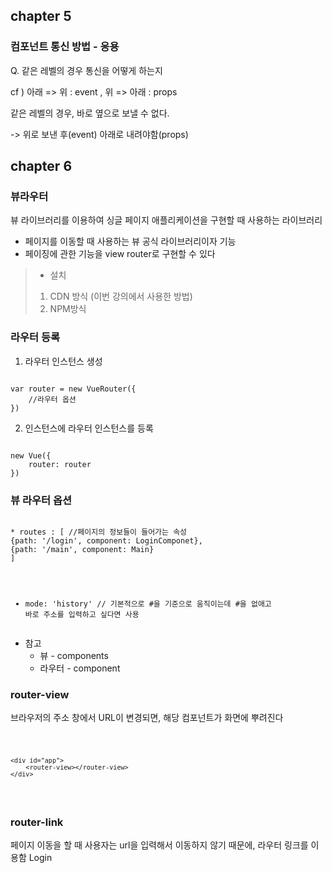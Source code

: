 <h2>chapter 5</h2>
<h3>컴포넌트 통신 방법 - 응용</h3>

Q. 같은 레벨의 경우 통신을 어떻게 하는지

cf ) 아래 => 위 : event , 위 => 아래 : props

같은 레벨의 경우, 바로 옆으로 보낼 수 없다. 

-> 위로 보낸 후(event) 아래로 내려야함(props)

<h2>chapter 6</h2>
<h3>뷰라우터</h3>

뷰 라이브러리를 이용하여 싱글 페이지 애플리케이션을 구현할 때 사용하는 라이브러리
*  페이지를 이동할 때 사용하는 뷰 공식 라이브러리이자 기능
*  페이징에 관한 기능을 view router로 구현할 수 있다

> - 설치
> 1. CDN 방식 (이번 강의에서 사용한 방법)
> 2. NPM방식

<h3>라우터 등록</h3>

1) 라우터 인스턴스 생성
<pre><code>
var router = new VueRouter({
    //라우터 옵션
})
</code></pre>
2) 인스턴스에 라우터 인스턴스를 등록
<pre><code>
new Vue({
    router: router
})
</code></pre>


<h3>뷰 라우터 옵션</h3>
<pre><code>
* routes : [ //페이지의 정보들이 들어가는 속성
{path: '/login', component: LoginComponet},
{path: '/main', component: Main}
]

* mode: 'history' 
// 기본적으로 #을 기준으로 움직이는데 #을 없애고 바로 주소를 입력하고 싶다면 사용
</code></pre>



  * 참고
    * 뷰 - components
    * 라우터 - component

<h3>router-view</h3>

브라우저의 주소 창에서 URL이 변경되면, 해당 컴포넌트가 화면에 뿌려진다

<code><pre>

    <div id="app">
        <router-view></router-view>
    </div>

</pre></code>

<h3>router-link</h3>
페이지 이동을 할 때 사용자는 url을 입력해서 이동하지 않기 때문에, 라우터 링크를 이용함
<router-link to="이동할 URL">Login</router-link>